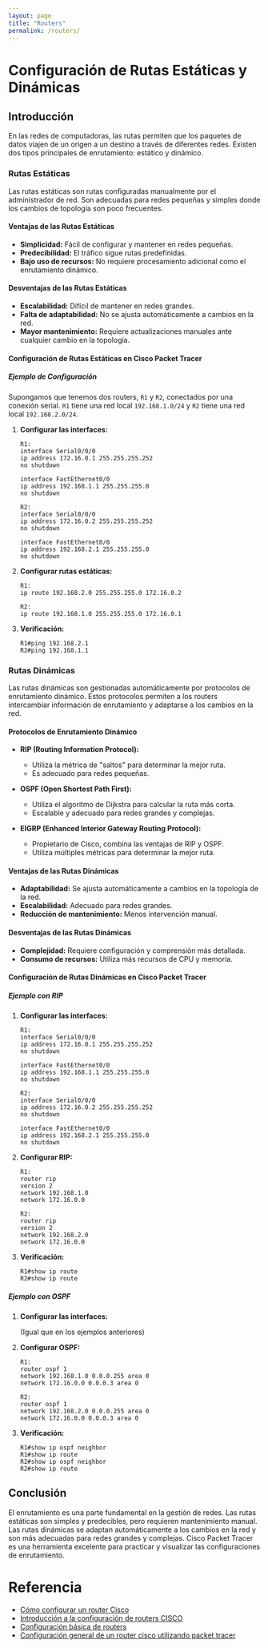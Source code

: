 ```yaml
---
layout: page
title: "Routers"
permalink: /routers/
---
```


# Configuración de Rutas Estáticas y Dinámicas

## Introducción

En las redes de computadoras, las rutas permiten que los paquetes de datos viajen de un origen a un destino a través de diferentes redes. Existen dos tipos principales de enrutamiento: estático y dinámico.

### Rutas Estáticas

Las rutas estáticas son rutas configuradas manualmente por el administrador de red. Son adecuadas para redes pequeñas y simples donde los cambios de topología son poco frecuentes.

#### Ventajas de las Rutas Estáticas

- **Simplicidad:** Fácil de configurar y mantener en redes pequeñas.
- **Predecibilidad:** El tráfico sigue rutas predefinidas.
- **Bajo uso de recursos:** No requiere procesamiento adicional como el enrutamiento dinámico.

#### Desventajas de las Rutas Estáticas

- **Escalabilidad:** Difícil de mantener en redes grandes.
- **Falta de adaptabilidad:** No se ajusta automáticamente a cambios en la red.
- **Mayor mantenimiento:** Requiere actualizaciones manuales ante cualquier cambio en la topología.

#### Configuración de Rutas Estáticas en Cisco Packet Tracer

##### Ejemplo de Configuración

Supongamos que tenemos dos routers, `R1` y `R2`, conectados por una conexión serial. `R1` tiene una red local `192.168.1.0/24` y `R2` tiene una red local `192.168.2.0/24`.

1. **Configurar las interfaces:**

    ```plaintext
    R1:
    interface Serial0/0/0
    ip address 172.16.0.1 255.255.255.252
    no shutdown

    interface FastEthernet0/0
    ip address 192.168.1.1 255.255.255.0
    no shutdown

    R2:
    interface Serial0/0/0
    ip address 172.16.0.2 255.255.255.252
    no shutdown

    interface FastEthernet0/0
    ip address 192.168.2.1 255.255.255.0
    no shutdown
    ```

2. **Configurar rutas estáticas:**

    ```plaintext
    R1:
    ip route 192.168.2.0 255.255.255.0 172.16.0.2

    R2:
    ip route 192.168.1.0 255.255.255.0 172.16.0.1
    ```

3. **Verificación:**

    ```plaintext
    R1#ping 192.168.2.1
    R2#ping 192.168.1.1
    ```

### Rutas Dinámicas

Las rutas dinámicas son gestionadas automáticamente por protocolos de enrutamiento dinámico. Estos protocolos permiten a los routers intercambiar información de enrutamiento y adaptarse a los cambios en la red.

#### Protocolos de Enrutamiento Dinámico

- **RIP (Routing Information Protocol):**
  - Utiliza la métrica de "saltos" para determinar la mejor ruta.
  - Es adecuado para redes pequeñas.

- **OSPF (Open Shortest Path First):**
  - Utiliza el algoritmo de Dijkstra para calcular la ruta más corta.
  - Escalable y adecuado para redes grandes y complejas.

- **EIGRP (Enhanced Interior Gateway Routing Protocol):**
  - Propietario de Cisco, combina las ventajas de RIP y OSPF.
  - Utiliza múltiples métricas para determinar la mejor ruta.

#### Ventajas de las Rutas Dinámicas

- **Adaptabilidad:** Se ajusta automáticamente a cambios en la topología de la red.
- **Escalabilidad:** Adecuado para redes grandes.
- **Reducción de mantenimiento:** Menos intervención manual.

#### Desventajas de las Rutas Dinámicas

- **Complejidad:** Requiere configuración y comprensión más detallada.
- **Consumo de recursos:** Utiliza más recursos de CPU y memoria.

#### Configuración de Rutas Dinámicas en Cisco Packet Tracer

##### Ejemplo con RIP

1. **Configurar las interfaces:**

    ```plaintext
    R1:
    interface Serial0/0/0
    ip address 172.16.0.1 255.255.255.252
    no shutdown

    interface FastEthernet0/0
    ip address 192.168.1.1 255.255.255.0
    no shutdown

    R2:
    interface Serial0/0/0
    ip address 172.16.0.2 255.255.255.252
    no shutdown

    interface FastEthernet0/0
    ip address 192.168.2.1 255.255.255.0
    no shutdown
    ```

2. **Configurar RIP:**

    ```plaintext
    R1:
    router rip
    version 2
    network 192.168.1.0
    network 172.16.0.0

    R2:
    router rip
    version 2
    network 192.168.2.0
    network 172.16.0.0
    ```

3. **Verificación:**

    ```plaintext
    R1#show ip route
    R2#show ip route
    ```

##### Ejemplo con OSPF

1. **Configurar las interfaces:**

    (Igual que en los ejemplos anteriores)

2. **Configurar OSPF:**

    ```plaintext
    R1:
    router ospf 1
    network 192.168.1.0 0.0.0.255 area 0
    network 172.16.0.0 0.0.0.3 area 0

    R2:
    router ospf 1
    network 192.168.2.0 0.0.0.255 area 0
    network 172.16.0.0 0.0.0.3 area 0
    ```

3. **Verificación:**

    ```plaintext
    R1#show ip ospf neighbor
    R1#show ip route
    R2#show ip ospf neighbor
    R2#show ip route
    ```

## Conclusión

El enrutamiento es una parte fundamental en la gestión de redes. Las rutas estáticas son simples y predecibles, pero requieren mantenimiento manual. Las rutas dinámicas se adaptan automáticamente a los cambios en la red y son más adecuadas para redes grandes y complejas. Cisco Packet Tracer es una herramienta excelente para practicar y visualizar las configuraciones de enrutamiento.


# Referencia

- [Cómo configurar un router Cisco](https://ccnadesdecero.es/como-configurar-router-cisco/)
- [Introducción a la configuración de routers CISCO](https://fi.ort.edu.uy/innovaportal/file/98965/1/configuracion-routers-cisco-matturro.pdf)
- [Configuración básica de routers](https://eclassvirtual.com/configuracion-basica-de-routers/)
- [Configuración general de un router cisco utilizando packet tracer](https://neuromarketingytecnologia.com/configuracion-genera/)


